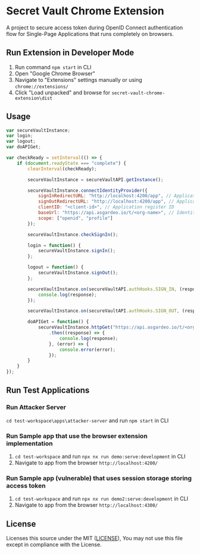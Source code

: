 # Secret Vault Chrome Extension
A project to secure access token during OpenID Connect authentication flow for Single-Page Applications that runs completely on browsers.

## Run Extension in Developer Mode

1. Run command `npm start` in CLI
2. Open "Google Chrome Browser"
3. Navigate to "Extensions" settings manually or using `chrome://extensions/`
4. Click "Load unpacked" and browse for `secret-vault-chrome-extension\dist`

## Usage

```js
var secureVaultInstance;
var login;
var logout;
var doAPIGet;

var checkReady = setInterval(() => {
    if (document.readyState === "complete") {
        clearInterval(checkReady);

        secureVaultInstance = secureVaultAPI.getInstance();

        secureVaultInstance.connectIdentityProvider({
            signInRedirectURL: "http://localhost:4200/app", // Application Sign-In request handle URL
            signOutRedirectURL: "http://localhost:4200/app", // Application Sign-out request handle URL
            clientID: "<client-id>", // Application register ID
            baseUrl: "https://api.asgardeo.io/t/<org-name>", // Identity Provider Account Base Path
            scope: ["openid", "profile"]
        });

        secureVaultInstance.checkSignIn();

        login = function() {
            secureVaultInstance.signIn();
        };

        logout = function() {
            secureVaultInstance.signOut();
        };

        secureVaultInstance.on(secureVaultAPI.authHooks.SIGN_IN, (response) => {
            console.log(response);
        });

        secureVaultInstance.on(secureVaultAPI.authHooks.SIGN_OUT, (response) => {});

        doAPIGet = function() {
            secureVaultInstance.httpGet("https://api.asgardeo.io/t/<org-name>/oauth2/userinfo?schema=openid")
                .then((response) => {
                    console.log(response);
                }, (error) => {
                    console.error(error);
                });
        }
    }
});
```

## Run Test Applications

### Run Attacker Server

`cd test-workspace\apps\attacker-server` and run `npm start` in CLI

### Run Sample app that use the browser extension implementation

1. `cd test-workspace` and run `npx nx run demo:serve:development` in CLI
2. Navigate to app from the browser `http://localhost:4200/`

### Run Sample app (vulnerable) that uses session storage storing access token

1. `cd test-workspace` and run `npx nx run demo2:serve:development` in CLI
2. Navigate to app from the browser `http://localhost:4300/`

## License

Licenses this source under the MIT ([LICENSE](LICENSE)), You may not use this file except in compliance with the License.

